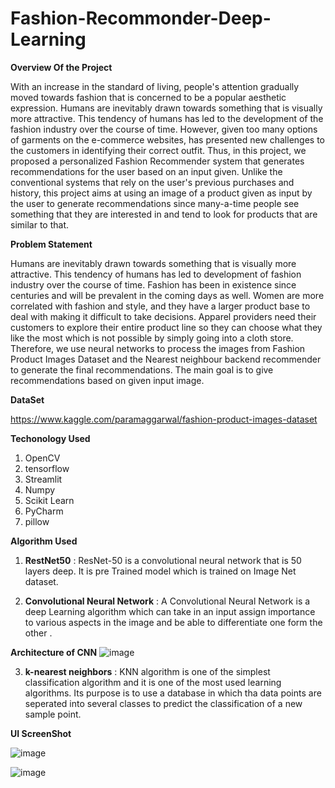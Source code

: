 
# Fashion-Recommonder-Deep-Learning

**Overview Of the Project**

With an increase in the standard of living, people's attention gradually moved towards fashion that is concerned to be a popular aesthetic expression. Humans are inevitably drawn towards something that is visually more attractive. This tendency of humans has led to the development of the fashion industry over the course of time. However, given too many options of garments on the e-commerce websites, has presented new challenges to the customers in identifying their correct outfit. Thus, in this project, we proposed a personalized Fashion Recommender system that generates recommendations for the user based on an input given. Unlike the conventional systems that rely on the user's previous purchases and history, this project aims at using an image of a product given as input by the user to generate recommendations since many-a-time people see something that they are interested in and tend to look for products that are similar to that. 

**Problem Statement**

Humans are inevitably drawn towards something that is visually more attractive. This tendency of humans has led to development of fashion industry over the course of time. Fashion has been in existence since centuries and will be prevalent in the coming days as well. Women are more correlated with fashion and style, and they have a larger product base to deal with making it difficult to take decisions. Apparel providers need their customers to explore their entire product line so they can choose what they like the most which is not possible by simply going into a cloth store. Therefore, we use neural networks to process the images from Fashion Product Images Dataset and the Nearest neighbour backend recommender to generate the final recommendations. The main goal is to give recommendations based on given input image.

**DataSet**

https://www.kaggle.com/paramaggarwal/fashion-product-images-dataset



**Techonology Used**

1. OpenCV
2. tensorflow
3. Streamlit
4. Numpy 
5. Scikit Learn
6. PyCharm
7. pillow

**Algorithm Used**

1. **RestNet50** : ResNet-50 is a convolutional neural network that is 50 layers deep. It is pre Trained model which is trained on Image Net dataset.
 
2. **Convolutional Neural Network** : A Convolutional Neural Network is a deep Learning algorithm which can take in an input assign importance to various aspects in the image  and be able to differentiate one form the other . 

**Architecture of CNN**
![image](https://user-images.githubusercontent.com/89766164/151966116-533fdf80-a5b9-492f-8b95-2bded8e0a399.png)


3. **k-nearest neighbors** : KNN algorithm is one of the simplest classification algorithm and it is one of the most used learning algorithms. Its purpose is to use a database in which tha data points are seperated into several classes to predict the classification of a new sample point.



**UI ScreenShot**

![image](https://user-images.githubusercontent.com/89766164/151961420-cf66f014-30e4-4325-86b3-5c62a4775995.png)

![image](https://user-images.githubusercontent.com/89766164/151961522-e433fcef-eff5-4cfb-b1ea-f271f230eb7c.png)


